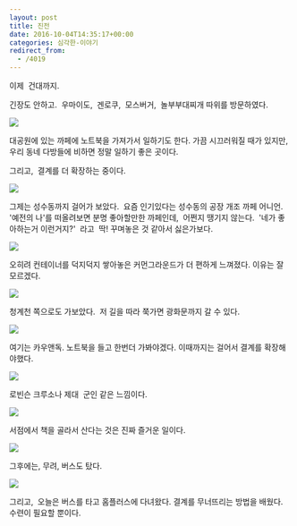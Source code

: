 ```yaml
---
layout: post
title: 진전
date: 2016-10-04T14:35:17+00:00
categories: 심각한-이야기
redirect_from:
  - /4019
---
```


이제  건대까지.

긴장도 안하고.  우마이도,  겐로쿠,  모스버거,  놀부부대찌개 따위를 방문하였다.

![ ](/assets/media/uploads_2016_10_IMG_2711.jpg)

대공원에 있는 까페에 노트북을 가져가서 일하기도 한다. 가끔 시끄러워질 때가 있지만,  우리 동네 다방들에 비하면 정말 일하기 좋은 곳이다.

그리고,  결계를 더 확장하는 중이다.

![ ](/assets/media/uploads_2016_10_14517610_10210785985304522_2899749733346544133_n.jpg)

그제는 성수동까지 걸어가 보았다.  요즘 인기있다는 성수동의 공장 개조 까페 어니언.  '예전의 나'를 떠올려보면 분명 좋아할만한 까페인데,  어쩐지 땡기지 않는다.  '네가 좋아하는거 이런거지?'  라고  딱! 꾸며놓은 것 같아서 싫은가보다.

![ ](/assets/media/uploads_2016_10_14568218_10210786468796609_5150276500781446935_n.jpg)

오히려 컨테이너를 덕지덕지 쌓아놓은 커먼그라운드가 더 편하게 느껴졌다. 이유는 잘 모르겠다.

![ ](/assets/media/uploads_2016_10_14519736_10210776567149074_7138009983373871282_n.jpg)

청계천 쪽으로도 가보았다.  저 길을 따라 쭉가면 광화문까지 갈 수 있다.

![ ](/assets/media/uploads_2016_10_14573039_10210786377714332_3722748811171757394_n.jpg)

여기는 카우앤독. 노트북을 들고 한번더 가봐야겠다. 이때까지는 걸어서 결계를 확장해야했다.

![ ](/assets/media/uploads_2016_10_IMG_2749.jpg)

로빈슨 크루소나 제대  군인 같은 느낌이다.

![ ](/assets/media/uploads_2016_10_20160919_163555.jpg)

서점에서 책을 골라서 산다는 것은 진짜 즐거운 일이다.

![ ](/assets/media/uploads_2016_10_IMG_2722.jpg)

그후에는, 무려, 버스도 탔다.

![ ](/assets/media/uploads_2016_10_IMG_2831.jpg)

그리고,  오늘은 버스를 타고 홈플러스에 다녀왔다. 결계를 무너뜨리는 방법을 배웠다. 수련이 필요할 뿐이다.
<div id=comments>
</div>
